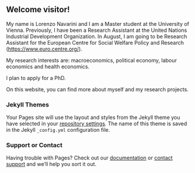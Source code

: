 ## Welcome visitor! 

My name is Lorenzo Navarini and I am a Master student at the University of Vienna. Previously, I have been a Research Assistant at the United Nations Industrial Development Organization. In August, I am going to be Research Assistant for the European Centre for Social Welfare Policy and Research (https://www.euro.centre.org/). 

My research interests are: macroeconomics, political economy, labour economics and health economics.

I plan to apply for a PhD.

On this website, you can find more about myself and my research projects. 

### Jekyll Themes

Your Pages site will use the layout and styles from the Jekyll theme you have selected in your [repository settings](https://github.com/lorenzonavarini/lorenzonavarini/settings). The name of this theme is saved in the Jekyll `_config.yml` configuration file.

### Support or Contact

Having trouble with Pages? Check out our [documentation](https://help.github.com/categories/github-pages-basics/) or [contact support](https://github.com/contact) and we’ll help you sort it out.
